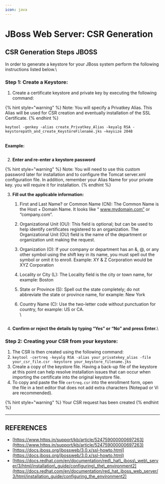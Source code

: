 ```yaml
---
icon: java
---
```


# JBoss Web Server: CSR Generation

## CSR Generation Steps JBOSS

In order to generate a keystore for your JBoss system perform the following instructions listed below.\


### **Step 1: Create a Keystore:**



1. Create a certificate keystore and private key by executing the following command:

{% hint style="warning" %}
Note: You will specify a Privatkey Alias. This Alias will be used for CSR creation and eventually installation of the SSL Certificate.
{% endhint %}

```
keytool -genkey -alias create_Privatkey_Alias -keyalg RSA -keystorepath_and_create_KeystoreFilename.jks –keysize 2048
```

\
**Example:**

<figure><img src="https://desk.zoho.com/galleryDocuments/edbsn073cfea2e1510dbc4f1b6cb4f1740a749a8328e0ade257e548fca869bce31bc91dc51cb8767ac6b14493a93cce5c17ca?inline=true" alt=""><figcaption></figcaption></figure>

2. **Enter and re-enter a keystore password**

{% hint style="warning" %}
Note: You will need to use this custom password later for installation and to configure the Tomcat server.xml configuration file. In addition, remember your Alias Name for your private key. you will require it for installation.
{% endhint %}



3. **Fill out the applicable information:**
   1. First and Last Name? or Common Name (CN):   The Common Name is the Host + Domain Name. It looks like “ www.mydomain.com” or “company.com”.
   2. Organizational Unit (OU): This field is optional; but can be used to help identify certificates registered to an organization. The Organizational Unit (OU) field is the name of the department or organization unit making the request.
   3. Organization (O): If your company or department has an &, @, or any other symbol using the shift key in its name, you must spell out the symbol or omit it to enroll.  Example: XY & Z Corporation would be XYZ Corporation
   4. Locality or City (L): The Locality field is the city or town name, for example: Boston
   5. State or Province (S): Spell out the state completely; do not abbreviate the state or province name, for example: New York
   6.  Country Name (C): Use the two-letter code without punctuation for country, for example: US or CA.\
       \


       <figure><img src="https://desk.zoho.com/galleryDocuments/edbsn079146678ef13d5d3fc556ac9a54183417fa34bdd9f3654ba7638f6ed5e0ecd5b523ccfdbad26706a39af67b6ca394d6?inline=true" alt=""><figcaption></figcaption></figure>
4. **Confirm or reject the details by typing “Yes” or “No” and press Enter.**\


### Step 2: Creating your CSR from your keystore:

1. The CSR is then created using the following command:
2. `keytool -certreq -keyalg RSA -alias your_privatekey_alias -file your_csr_file.csr -keystore your_keystore_filename.jks`
3. Create a copy of the keystore file. Having a back-up file of the keystore at this point can help resolve installation issues that can occur when importing the certificate into the original keystore file.
4. To copy and paste the file `certreq.csr` into the enrollment form, open the file in a text editor that does not add extra characters (Notepad or Vi are recommended).

{% hint style="warning" %}
Your CSR request has been created&#x20;
{% endhint %}



***

## REFERENCES

* [https://www.https.in/support/kb/article/524759000000697263](https://www.https.in/support/kb/article/524759000000697263)
* [https://docs.jboss.org/jbossweb/3.0.x/ssl-howto.html](https://docs.jboss.org/jbossweb/3.0.x/ssl-howto.html)
* [https://docs.redhat.com/en/documentation/red\_hat\_jboss\_web\_server/3/html/installation\_guide/configuring\_the\_environment2](https://docs.redhat.com/en/documentation/red_hat_jboss_web_server/3/html/installation_guide/configuring_the_environment2)
